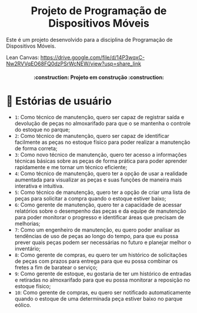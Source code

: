 <h1 align="center"> Projeto de Programação de Dispositivos Móveis </h1>

Este é um projeto desenvolvido para a disciplina de Programação de Dispositivos Móveis.

Lean Canvas: https://drive.google.com/file/d/14P3wqxC-Nw2RVVqEO68FQ0dzPSrWcNEW/view?usp=share_link

<h4 align="center"> 
    :construction:  Projeto em construção  :construction:
</h4>

# :book: Estórias de usuário

- `1`: Como técnico de manutenção, quero ser capaz de registrar saída e devolução de peças no almoxarifado para que o se mantenha o controle do estoque no parque;
- `2`: Como técnico de manutenção, quero ser capaz de identificar facilmente as peças no estoque físico para poder realizar a manutenção de forma correta;
- `3`: Como novo técnico de manutenção, quero ter acesso a informações técnicas básicas sobre as peças de forma prática para poder aprender rapidamente e me tornar um técnico eficiente;
- `4`: Como técnico de manutenção, quero ter a opção de usar a realidade aumentada para visualizar as peças e suas funções de maneira mais interativa e intuitiva.
- `5`: Como técnico de manutenção, quero ter a opção de criar uma lista de peças para solicitar a compra quando o estoque estiver baixo;
- `6`: Como gerente de manutenção, quero ter a capacidade de acessar relatórios sobre o desempenho das peças e da equipe de manutenção para poder monitorar o progresso e identificar áreas que precisam de melhorias;
- `7`: Como um engenheiro de manutenção, eu quero poder analisar as tendências de uso de peças ao longo do tempo, para que eu possa prever quais peças podem ser necessárias no futuro e planejar melhor o inventário;
- `8`: Como gerente de compras, eu quero ter um histórico de solicitações de peças com prazos para entrega para que eu possa combinar os fretes a fim de baratear o serviço;
- `9`: Como gerente de estoque, eu gostaria de ter um histórico de entradas e retiradas no almoxarifado para que eu possa monitorar a reposição no estoque físico;
- `10`: Como gerente de compras, eu quero ser notificado automaticamente quando o estoque de uma determinada peça estiver baixo no parque eólico.

